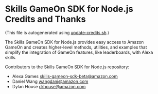 # Skills GameOn SDK for Node.js Credits and Thanks
(This file is autogenerated using [update-credits.sh](tools/update-credits.sh).)

The Skills GameOn SDK for Node.js provides easy access to Amazon GameOn and creates higher-level methods, utilities, and examples that simplify the integration of GameOn features, like leaderboards, with Alexa skills.

Contributors to the Skills GameOn SDK for Node.js repository:

* Alexa Games <skills-gameon-sdk-beta@amazon.com>
* Daniel Wang <wangdani@amazon.com>
* Dylan House <drhouse@amazon.com>
